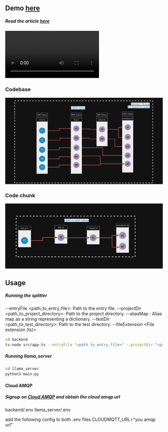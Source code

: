 ## Demo [here](https://www.linkedin.com/feed/update/urn:li:activity:7182809629226065920/) 
##### Read the article [here](https://medium.com/@raiharsh88/is-4k-context-length-enough-93decf6c7093)
<video  autoply>
  <source src="./assets/demo2.mp4" type="video/mp4">
</video>

### Codebase
<img src="./assets/codebase.png" alt="Image">

### Code chunk

<img src="./assets/function.png" alt="Image">



## Usage 

##### Running the splitter


--entryFile <path_to_entry_file>: Path to the entry file.
--projectDir <path_to_project_directory>: Path to the project directory.
--aliasMap <map>: Alias map as a string representing a dictionary.
--testDir <path_to_test_directory>: Path to the test directory.
--fileExtension <File extension (ts)>


```bash
cd backend
ts-node src/app.ts --entryFile "<path_to_entry_file>" --projectDir "<path_to_project_directory>" --aliasMap "{ '@src': '/home/harsh/chat-stocks/test_app/' }" --testDir "<path_to_test_directory>" --fileExtension 'ts'
```

##### Running llama_server

```bash
cd llama_server
python3 main.py
```


#### Cloud AMQP 
##### Signup on [Cloud AMQP](https://github.com/user/repo/blob/branch/other_file.md) and obtain the cloud amqp url

backend/.env
llama_server/.env

add the following config to both .env files
CLOUDMQTT_URL="you amqp url"

